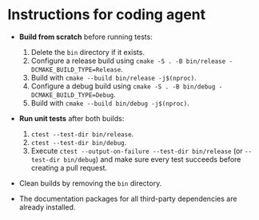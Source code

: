 # Instructions for coding agent

- **Build from scratch** before running tests:
  1. Delete the `bin` directory if it exists.
  2. Configure a release build using `cmake -S . -B bin/release -DCMAKE_BUILD_TYPE=Release`.
  3. Build with `cmake --build bin/release -j$(nproc)`.
  4. Configure a debug build using `cmake -S . -B bin/debug -DCMAKE_BUILD_TYPE=Debug`.
  5. Build with `cmake --build bin/debug -j$(nproc)`.

- **Run unit tests** after both builds:
  1. `ctest --test-dir bin/release`.
  2. `ctest --test-dir bin/debug`.
  3. Execute `ctest --output-on-failure --test-dir bin/release` (or `--test-dir bin/debug`) and make sure every test succeeds before creating a pull request.

- Clean builds by removing the `bin` directory.
- The documentation packages for all third-party dependencies are already installed.
